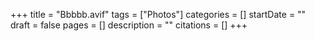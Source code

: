+++
title = "Bbbbb.avif"
tags = ["Photos"]
categories = []
startDate = ""
draft = false
pages = []
description = ""
citations = []
+++
